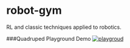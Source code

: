 # robot-gym
RL and classic techniques applied to robotics.

###Quadruped Playground Demo
[![playgroud](https://img.youtube.com/vi/n8vaPM3yBlY/0.jpg)](https://www.youtube.com/watch?v=n8vaPM3yBlY)